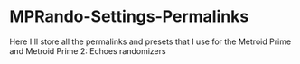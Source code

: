 # MPRando-Settings-Permalinks
Here I'll store all the permalinks and presets that I use for the Metroid Prime and Metroid Prime 2: Echoes randomizers
